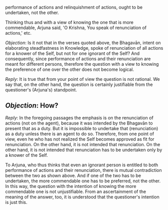 performance of actions and relinquishment of actions, ought to be undertaken, not the other.

Thinking thus and with a view of knowing the one that is more commendable, Arjuna said, 'O Krishna, You speak of renunciation of actions,' etc.

*Objection*: Is it not that in the verses quoted above, the Bhagavān, intent on elaborating steadfastness in Knowledge, spoke of renunciation of all actions for a knower of the Self, but not for one ignorant of the Self? And consequently, since performance of actions and their renunciation are meant for different persons, therefore the question with a view to knowing the preference of one over the other does not become logical.

*Reply*: It is true that from your point of view the question is not rational. We say that, on the other hand, the question is certainly justifiable from the questioner's (Arjuna's) standpoint.

## *Objection*: How?

*Reply*: In the foregoing passages the emphasis is on the renunciation of actions (not on the agent), because it was intended by the Bhagavān to present that as a duty. But it is impossible to undertake that (renunciation) as a duty unless there is an agent to do so. Therefore, from one point of view, even he who has not realized the Self becomes approved as fit for renunciation. On the other hand, it is not intended that renunciation. On the other hand, it is not intended that renunciation has to be undertaken only by a knower of the Self.

To Arjuna, who thus thinks that even an ignorant person is entitled to both performance of actions and their renunciation, there is mutual contradiction between the two as shown above. And if one of the two has to be undertaken, the more commendable one has to be preferred, not the other. In this way, the question with the intention of knowing the more commendable one is not unjustifiable. From an ascertainment of the meaning of the answer, too, it is understood that the questioner's intention is just this.